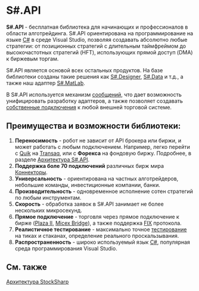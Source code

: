 # S\#.API

**S\#.API** \- бесплатная библиотека для начинающих и профессионалов в области алготрейдинга. S\#.API ориентирована на программирование на языке [C\#](https://ru.wikipedia.org/wiki/C_Sharp) в среде Visual Studio, позволяя создавать абсолютно любые стратегии: от позиционных стратегий с длительным таймфреймом до высокочастотных стратегий (HFT), использующих прямой доступ (DMA) к биржевым торгам. 

S\#.API является основой всех остальных продуктов. На базе библиотеки созданы такие решения как [S\#.Designer](Designer.md), [S\#.Data](Hydra.md) и т.д., а также наш адаптер [S\#.MatLab](MatLab.md). 

В S\#.API используется механизм [сообщений](Messages.md), что дает возможность унифицировать разработку адаптеров, а также позволяет создавать [собственные подключения](Messages_adapters.md) к любой внешней торговой системе. 

## Преимущества и возможности библиотеки:

1. **Переносимость** \- робот не зависит от API брокера или биржи, и может работать с любым подключением. Например, легко перейти с [Quik](Quik.md) на [Transaq](Transaq.md), или c **Форекса** на фондовую биржу. Подробнее, в разделе [Архитектура S\#.API](StockSharpArchitecture.md). 
2. **Поддержка боле 70 подключений** различных бирж мира [Коннекторы](API_Connectors.md).
3. **Универсальность** \- ориентирована на частных алготрейдеров, небольшие команды, инвестиционные компании, банки. 
4. **Производительность** \- одновременное исполнение сотен стратегий по любым инструментам. 
5. **Скорость** \- обработка заявок в S\#.API занимает не более нескольких микросекунд. 
6. **Прямое подключение** \- торговля через прямое подключение к бирже ([Plaza II](Plaza.md), [Micex Bridge](Micex.md)), а также поддержка [FIX](Fix.md) протокола. 
7. **Реалистичное тестирование** \- максимально точное [тестирование](StrategyTesting.md) на тиках и стаканах, определение реального проскальзывания. 
8. **Распространенность** \- широко используемый язык [C\#](https://ru.wikipedia.org/wiki/C_Sharp), популярная среда программирования Visual Studio. 

## См. также

[Архитектура StockSharp](StockSharpArchitecture.md)
